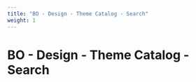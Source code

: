```yaml
---
title: "BO - Design - Theme Catalog - Search"
weight: 1
---
```


# BO - Design - Theme Catalog - Search
